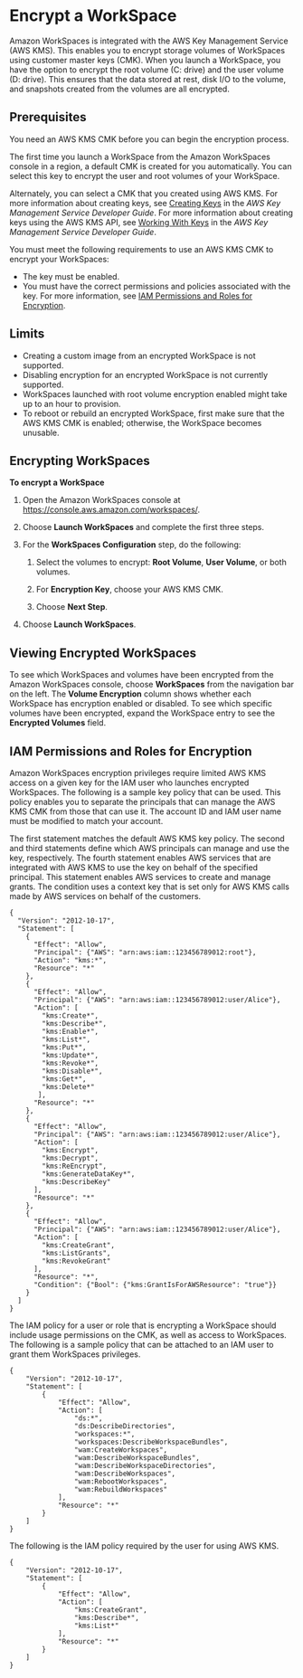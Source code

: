 # Encrypt a WorkSpace<a name="encrypt-workspaces"></a>

Amazon WorkSpaces is integrated with the AWS Key Management Service \(AWS KMS\)\. This enables you to encrypt storage volumes of WorkSpaces using customer master keys \(CMK\)\. When you launch a WorkSpace, you have the option to encrypt the root volume \(C: drive\) and the user volume \(D: drive\)\. This ensures that the data stored at rest, disk I/O to the volume, and snapshots created from the volumes are all encrypted\.

## Prerequisites<a name="encryption_prerequisites"></a>

You need an AWS KMS CMK before you can begin the encryption process\.

The first time you launch a WorkSpace from the Amazon WorkSpaces console in a region, a default CMK is created for you automatically\. You can select this key to encrypt the user and root volumes of your WorkSpace\.

Alternately, you can select a CMK that you created using AWS KMS\. For more information about creating keys, see [Creating Keys](http://docs.aws.amazon.com/kms/latest/developerguide/create-keys.html) in the *AWS Key Management Service Developer Guide*\. For more information about creating keys using the AWS KMS API, see [Working With Keys](http://docs.aws.amazon.com/kms/latest/developerguide/programming-keys.html) in the *AWS Key Management Service Developer Guide*\.

You must meet the following requirements to use an AWS KMS CMK to encrypt your WorkSpaces:
+ The key must be enabled\.
+ You must have the correct permissions and policies associated with the key\. For more information, see [IAM Permissions and Roles for Encryption](#IAM_permissions)\.

## Limits<a name="encryption_limits"></a>
+ Creating a custom image from an encrypted WorkSpace is not supported\.
+ Disabling encryption for an encrypted WorkSpace is not currently supported\.
+ WorkSpaces launched with root volume encryption enabled might take up to an hour to provision\.
+ To reboot or rebuild an encrypted WorkSpace, first make sure that the AWS KMS CMK is enabled; otherwise, the WorkSpace becomes unusable\.

## Encrypting WorkSpaces<a name="encrypt_workspace"></a>

**To encrypt a WorkSpace**

1. Open the Amazon WorkSpaces console at [https://console\.aws\.amazon\.com/workspaces/](https://console.aws.amazon.com/workspaces/)\.

1. Choose **Launch WorkSpaces** and complete the first three steps\.

1. For the **WorkSpaces Configuration** step, do the following:

   1. Select the volumes to encrypt: **Root Volume**, **User Volume**, or both volumes\.

   1. For **Encryption Key**, choose your AWS KMS CMK\.

   1. Choose **Next Step**\.

1. Choose **Launch WorkSpaces**\.

## Viewing Encrypted WorkSpaces<a name="maintain_encryption"></a>

To see which WorkSpaces and volumes have been encrypted from the Amazon WorkSpaces console, choose **WorkSpaces** from the navigation bar on the left\. The **Volume Encryption** column shows whether each WorkSpace has encryption enabled or disabled\. To see which specific volumes have been encrypted, expand the WorkSpace entry to see the **Encrypted Volumes** field\.

## IAM Permissions and Roles for Encryption<a name="IAM_permissions"></a>

Amazon WorkSpaces encryption privileges require limited AWS KMS access on a given key for the IAM user who launches encrypted WorkSpaces\. The following is a sample key policy that can be used\. This policy enables you to separate the principals that can manage the AWS KMS CMK from those that can use it\. The account ID and IAM user name must be modified to match your account\.

The first statement matches the default AWS KMS key policy\. The second and third statements define which AWS principals can manage and use the key, respectively\. The fourth statement enables AWS services that are integrated with AWS KMS to use the key on behalf of the specified principal\. This statement enables AWS services to create and manage grants\. The condition uses a context key that is set only for AWS KMS calls made by AWS services on behalf of the customers\.

```
{
  "Version": "2012-10-17",
  "Statement": [
    {
      "Effect": "Allow",
      "Principal": {"AWS": "arn:aws:iam::123456789012:root"},
      "Action": "kms:*",
      "Resource": "*"
    },
    {
      "Effect": "Allow",
      "Principal": {"AWS": "arn:aws:iam::123456789012:user/Alice"},
      "Action": [
        "kms:Create*",
        "kms:Describe*",
        "kms:Enable*",
        "kms:List*",
        "kms:Put*",
        "kms:Update*",
        "kms:Revoke*",
        "kms:Disable*",
        "kms:Get*",
        "kms:Delete*"
       ],
      "Resource": "*"
    },
    {
      "Effect": "Allow",
      "Principal": {"AWS": "arn:aws:iam::123456789012:user/Alice"},
      "Action": [
        "kms:Encrypt",
        "kms:Decrypt",
        "kms:ReEncrypt",
        "kms:GenerateDataKey*",
        "kms:DescribeKey"
      ],
      "Resource": "*"
    },
    {
      "Effect": "Allow",
      "Principal": {"AWS": "arn:aws:iam::123456789012:user/Alice"},
      "Action": [
        "kms:CreateGrant",
        "kms:ListGrants",
        "kms:RevokeGrant"
      ],
      "Resource": "*",
      "Condition": {"Bool": {"kms:GrantIsForAWSResource": "true"}}
    }
  ]
}
```

The IAM policy for a user or role that is encrypting a WorkSpace should include usage permissions on the CMK, as well as access to WorkSpaces\. The following is a sample policy that can be attached to an IAM user to grant them WorkSpaces privileges\.

```
{
    "Version": "2012-10-17",
    "Statement": [
        {
            "Effect": "Allow",
            "Action": [
                "ds:*",
                "ds:DescribeDirectories",
                "workspaces:*",
                "workspaces:DescribeWorkspaceBundles",
                "wam:CreateWorkspaces",
                "wam:DescribeWorkspaceBundles",
                "wam:DescribeWorkspaceDirectories",
                "wam:DescribeWorkspaces",
                "wam:RebootWorkspaces",
                "wam:RebuildWorkspaces"
            ],
            "Resource": "*"
        }
    ]
}
```

The following is the IAM policy required by the user for using AWS KMS\.

```
{
    "Version": "2012-10-17",
    "Statement": [
        {
            "Effect": "Allow",
            "Action": [
                "kms:CreateGrant",
                "kms:Describe*",
                "kms:List*"
            ],
            "Resource": "*"
        }
    ]
}
```